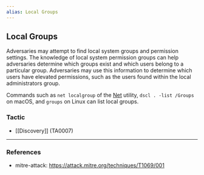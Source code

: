 ```yaml
---
alias: Local Groups
---
```


## Local Groups

Adversaries may attempt to find local system groups and permission settings. The knowledge of local system permission groups can help adversaries determine which groups exist and which users belong to a particular group. Adversaries may use this information to determine which users have elevated permissions, such as the users found within the local administrators group.

Commands such as <code>net localgroup</code> of the [Net](https://attack.mitre.org/software/S0039) utility, <code>dscl . -list /Groups</code> on macOS, and <code>groups</code> on Linux can list local groups.


### Tactic

- [[Discovery]] (TA0007)


---
### References

- mitre-attack: https://attack.mitre.org/techniques/T1069/001
